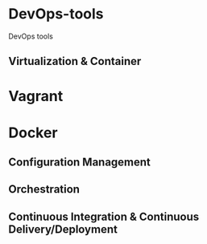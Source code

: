 DevOps-tools
============

DevOps tools

## Virtualization & Container

# Vagrant
# Docker

## Configuration Management

## Orchestration

## Continuous Integration & Continuous Delivery/Deployment


